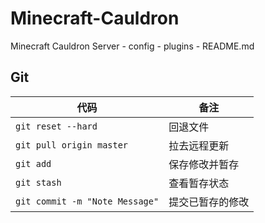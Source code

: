 # Minecraft-Cauldron
Minecraft Cauldron Server
    - config
    - plugins
    - README.md

## Git
| 代码                           | 备注                  |
| -------------------------------|-----------------------|
| `git reset --hard`             | 回退文件              |
| `git pull origin master`       | 拉去远程更新          |
| `git add`                      | 保存修改并暂存        |
| `git stash`                    | 查看暂存状态          |
| `git commit -m "Note Message"` | 提交已暂存的修改      |